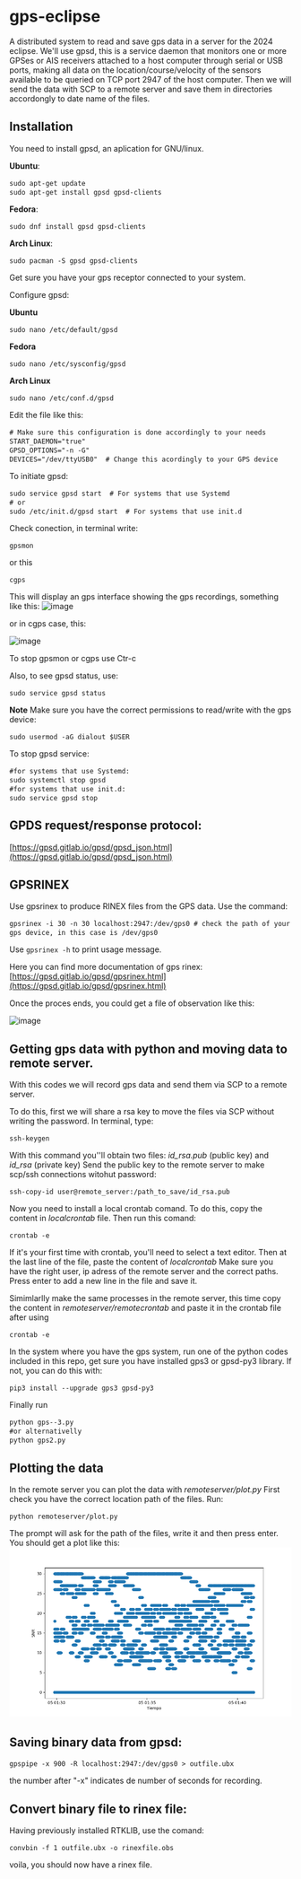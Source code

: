 # gps-eclipse
A distributed system to read and save gps data in a server for the 2024 eclipse.
We'll use gpsd, this is a service daemon that monitors one or more GPSes or AIS receivers attached to a host computer through serial or USB ports, making all data on the location/course/velocity of the sensors available to be queried on TCP port 2947 of the host computer.
Then we will send the data with SCP to a remote server and save them in directories accordongly to date name of the files.

## Installation
You need to install gpsd, an aplication for GNU/linux. 

**Ubuntu**:
```
sudo apt-get update
sudo apt-get install gpsd gpsd-clients
```
**Fedora**:
```
sudo dnf install gpsd gpsd-clients
```
**Arch Linux**:
```
sudo pacman -S gpsd gpsd-clients
```
Get sure you have your gps receptor connected to your system.

Configure gpsd:

**Ubuntu**
```
sudo nano /etc/default/gpsd
```

**Fedora**
```
sudo nano /etc/sysconfig/gpsd
```

**Arch Linux**
```
sudo nano /etc/conf.d/gpsd

```


Edit the file like this:
```
# Make sure this configuration is done accordingly to your needs
START_DAEMON="true"
GPSD_OPTIONS="-n -G"
DEVICES="/dev/ttyUSB0"  # Change this acordingly to your GPS device
```
To initiate gpsd:
```
sudo service gpsd start  # For systems that use Systemd
# or
sudo /etc/init.d/gpsd start  # For systems that use init.d
```

Check conection, in terminal write:
```
gpsmon
```
or this
```
cgps
```
This will display an gps interface showing the gps recordings, something like this:
![image](https://github.com/chanomon/gps-eclipse/assets/19211938/89797f05-85ee-467d-8380-d52327799141)

or in cgps case, this:

![image](https://github.com/chanomon/gps-eclipse/assets/19211938/2458db41-780e-4e34-90ab-5b779c793c4c)


To stop gpsmon or cgps use Ctr-c

Also, to see gpsd status, use:
```
sudo service gpsd status
```


**Note**
Make sure you have the correct permissions to read/write with the gps device:
```
sudo usermod -aG dialout $USER
```
To stop gpsd service:
```
#for systems that use Systemd:
sudo systemctl stop gpsd
#for systems that use init.d:
sudo service gpsd stop
```
## GPDS request/response protocol:
[https://gpsd.gitlab.io/gpsd/gpsd_json.html](https://gpsd.gitlab.io/gpsd/gpsd_json.html)

## GPSRINEX
Use gpsrinex to produce RINEX files from the GPS data. Use the command:
```
gpsrinex -i 30 -n 30 localhost:2947:/dev/gps0 # check the path of your gps device, in this case is /dev/gps0
```
Use ```gpsrinex -h``` to print usage message.

Here you can find more documentation of gps rinex: [https://gpsd.gitlab.io/gpsd/gpsrinex.html](https://gpsd.gitlab.io/gpsd/gpsrinex.html)

Once the proces ends, you could get a file of observation like this:

![image](https://github.com/chanomon/gps-eclipse/assets/19211938/35ae3b1e-f98a-4866-8ced-89a4272b6dfa)




## Getting gps data with python and moving data to remote server.
With this codes we will record gps data and send them via SCP to a remote server. 

To do this, first we will share a rsa key to move the files via SCP without writing the password.
In terminal, type:
```
ssh-keygen
```
With this command you''ll obtain two files: *id_rsa.pub* (public key) and *id_rsa* (private key)
Send the public key to the remote server to make scp/ssh connections witohut password:
```
ssh-copy-id user@remote_server:/path_to_save/id_rsa.pub
```

Now you need to install a local crontab comand.
To do this, copy the content in *localcrontab* file.
Then run this comand:
```
crontab -e
```
If it's your first time with crontab, you'll need to select a text editor.
Then at the last line of the file, paste the content of *localcrontab*
Make sure you have the right user, ip adress of the remote server and the correct paths.
Press enter to add a new line in the file and save it.

Simimlarlly make the same processes in the remote server, this time copy the content in *remoteserver/remotecrontab* and paste it in the crontab file after using
```
crontab -e
```


In the system where you have the gps system, run one of the python codes included in this repo, get sure you have installed gps3 or gpsd-py3 library.
If not, you can do this with:
``` 
pip3 install --upgrade gps3 gpsd-py3
```

Finally run 
```
python gps--3.py
#or alternativelly 
python gps2.py
```


## Plotting the data
In the remote server you can plot the data with *remoteserver/plot.py*
First check you have the correct location path of the files.
Run: 
```
python remoteserver/plot.py
```
The prompt will ask for the path of the files, write it and then press enter.
You should get a plot like this:
![Image](https://github.com/chanomon/gps-eclipse/blob/main/plot.png)

## Saving binary data from gpsd:
```
gpspipe -x 900 -R localhost:2947:/dev/gps0 > outfile.ubx
```
the number after "-x" indicates de number of seconds for recording.

## Convert binary file to rinex file:
Having previously installed RTKLIB, use the comand:
```
convbin -f 1 outfile.ubx -o rinexfile.obs
```
voila,  you should now have a rinex file.
